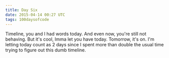 ```yaml
---
title: Day Six
date: 2015-04-14 00:27 UTC
tags: 100daysofcode
---
```


Timeline, you and I had words today. And even now, you're still not behaving. But it's cool, Imma let you have today. Tomorrow, it's on. I'm letting today count as 2 days since I spent more than double the usual time trying to figure out this dumb timeline.
